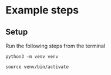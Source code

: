 # Example steps

## Setup
Run the following steps from the terminal

```python3 -m venv venv```

```source venv/bin/activate```

